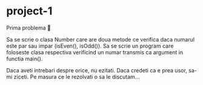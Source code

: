 # project-1
Prima problema 

Sa se scrie o clasa Number care are doua metode ce verifica
daca numarul este par sau impar (isEven(), isOdd()). 
Sa se scrie un program care foloseste clasa respectiva verificind
un numar transmis ca argument in functia main().

Daca aveti intrebari despre orice, nu ezitati. 
Daca credeti ca e prea usor, sa-mi ziceti. Pe masura ce le rezolvati o sa le discutam...
